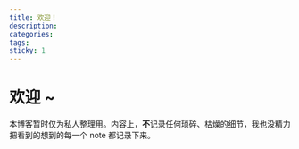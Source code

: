 ```yaml
---
title: 欢迎！
description:
categories:
tags:
sticky: 1
---
```


# 欢迎 ~

本博客暂时仅为私人整理用。内容上，**不**记录任何琐碎、枯燥的细节，我也没精力把看到的想到的每一个 note 都记录下来。
